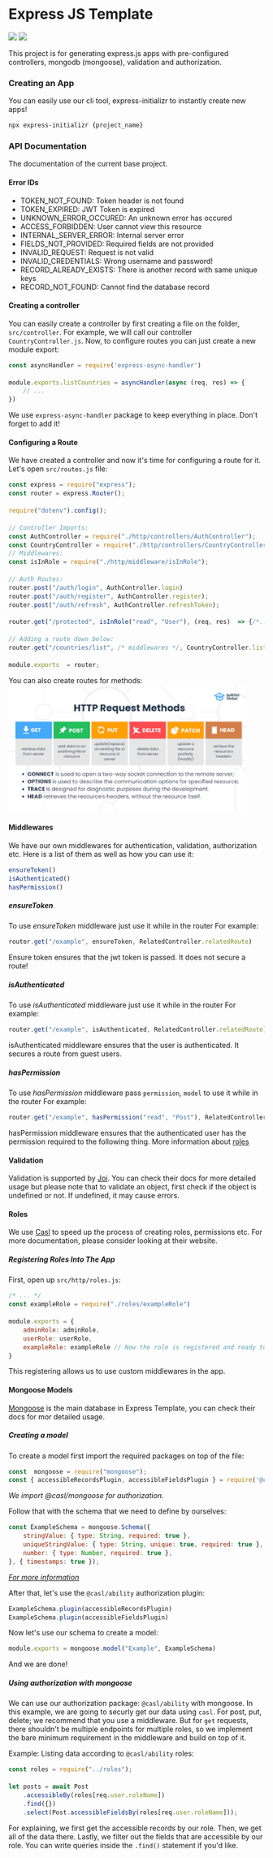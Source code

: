 
# Express JS Template
<img src="https://img.shields.io/github/languages/code-size/iyellc/expresstemplate?style=flat-square">
<img src="https://img.shields.io/github/license/iyellc/expresstemplate?style=flat-square">

This project is for generating express.js apps with pre-configured controllers, mongodb (mongoose), validation and authorization.

### Creating an App
You can easily use our cli tool, express-initializr to instantly create new apps!
```bash
npx express-initializr {project_name}
```

### API Documentation
The documentation of the current base project.

#### Error IDs
- TOKEN_NOT_FOUND: Token header is not found
- TOKEN_EXPIRED: JWT Token is expired
- UNKNOWN_ERROR_OCCURED: An unknown error has occured
- ACCESS_FORBIDDEN: User cannot view this resource
- INTERNAL_SERVER_ERROR: Internal server error
- FIELDS_NOT_PROVIDED: Required fields are not provided
- INVALID_REQUEST: Request is not valid
- INVALID_CREDENTIALS: Wrong username and password!
- RECORD_ALREADY_EXISTS: There is another record with same unique keys
- RECORD_NOT_FOUND: Cannot find the database record

#### Creating a controller
You can easily create a controller by first creating a file on the folder, `src/controller`. For example, we will call our controller `CountryController.js`. Now, to configure routes you can just create a new module export:
```js
const asyncHandler = require('express-async-handler')

module.exports.listCountries = asyncHandler(async (req, res) => {
	// ...
})
```
We use `express-async-handler` package to keep everything in place. Don't forget to add it!

#### Configuring a Route
We have created a controller and now it's time for configuring a route for it. Let's open `src/routes.js` file:
```js
const express = require("express");
const router = express.Router();

require("dotenv").config();

// Controller Imports:
const AuthController = require("./http/controllers/AuthController");
const CountryController = require("./http/controllers/CountryController"); // Adding the import
// Middlewares:
const isInRole = require("./http/middleware/isInRole");

// Auth Routes:
router.post("/auth/login", AuthController.login)
router.post("/auth/register", AuthController.register);
router.post("/auth/refresh", AuthController.refreshToken);

router.get("/protected", isInRole("read", "User"), (req, res)  => {/*...*/})

// Adding a route down below:
router.get("/countries/list", /* middlewares */, CountryController.listCountries)

module.exports  = router;
```

You can also create routes for methods:
<img src="https://raw.githubusercontent.com/iyellc/.github/main/profile/httpmethods.png" height="250px">

#### Middlewares

We have our own middlewares for authentication, validation, authorization etc. Here is a list of them as well as how you can use it:
```js
ensureToken()
isAuthenticated()
hasPermission()
```
##### ensureToken
To use *ensureToken* middleware just use it while in the router For example:
```js
router.get("/example", ensureToken, RelatedController.relatedRoute)
```
Ensure token ensures that the jwt token is passed. It does not secure a route!

##### isAuthenticated
To use *isAuthenticated* middleware just use it while in the router For example:
```js
router.get("/example", isAuthenticated, RelatedController.relatedRoute)
```
isAuthenticated middleware ensures that the user is authenticated. It secures a route from guest users.

##### hasPermission
To use *hasPermission* middleware pass `permission`, `model` to use it while in the router For example:
```js
router.get("/example", hasPermission("read", "Post"), RelatedController.relatedRoute)
```
hasPermission middleware ensures that the authenticated user has the permission required to the following thing. More information about [roles](#roles)

#### Validation

Validation is supported by [Joi](https://joi.dev/). You can check their docs for more detailed usage but please note that to validate an object, first check if the object is undefined or not. If undefined, it may cause errors.

#### Roles

We use [Casl](https://casl.js.org/) to speed up the process of creating roles, permissions etc. For more documentation, please consider looking at their website.

##### Registering Roles Into The App

First, open up `src/http/roles.js`:
```js
/* ... */
const exampleRole = require("./roles/exampleRole")

module.exports = {
	adminRole: adminRole,
	userRole: userRole,
	exampleRole: exampleRole // Now the role is registered and ready to use
}
```
This registering allows us to use custom middlewares in the app.
#### Mongoose Models

[Mongoose](https://mongoosejs.com/) is the main database in Express Template, you can check their docs for mor detailed usage.

##### Creating a model
To create a model first import the required packages on top of the file:
```js
const  mongoose = require("mongoose");
const { accessibleRecordsPlugin, accessibleFieldsPlugin } = require('@casl/mongoose')
```
*We import @casl/mongoose for authorization.*

Follow that with the schema that we need to define by ourselves:

```js
const ExampleSchema = mongoose.Schema({
	stringValue: { type: String, required: true },
	uniqueStringValue: { type: String, unique: true, required: true },
	number: { type: Number, required: true },
}, { timestamps: true });
```
*[For more information](https://mongoosejs.com/docs/guide.html#definition)*

After that, let's use the `@casl/ability` authorization plugin:
```js
ExampleSchema.plugin(accessibleRecordsPlugin)
ExampleSchema.plugin(accessibleFieldsPlugin)
```

Now let's use our schema to create a model:
```js
module.exports = mongoose.model("Example", ExampleSchema)
```
And we are done!

##### Using authorization with mongoose
We can use our authorization package: `@casl/ability` with mongoose. In this example, we are going to securly get our data using `casl`. For post, put, delete; we recommend that you use a middleware. But for `get` requests, there shouldn't be multiple endpoints for multiple roles, so we implement the bare minimum requirement in the middleware and build on top of it.

Example: Listing data according to `@casl/ability` roles:
```js
const roles = require("../roles");

let posts = await Post
	.accessibleBy(roles[req.user.roleName])
	.find({})
	.select(Post.accessibleFieldsBy(roles[req.user.roleName]));
```
For explaining, we first get the accessible records by our role. Then, we get all of the data there. Lastly, we filter out the fields that are accessible by our role. You can write queries inside the `.find()` statement if you'd like.

